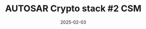 ---
layout: post
title: "AUTOSAR Crypto stack #2 CSM"
date:   2025-02-03
categories: [Automotive]
tags: [autosar, security, immediate]
last_modified_at:
---